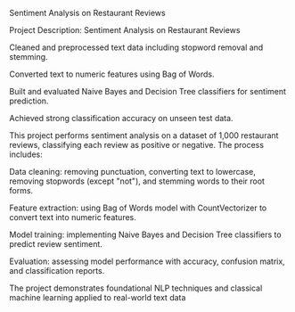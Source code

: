Sentiment Analysis on Restaurant Reviews

Project Description:
Sentiment Analysis on Restaurant Reviews

Cleaned and preprocessed text data including stopword removal and stemming.

Converted text to numeric features using Bag of Words.

Built and evaluated Naive Bayes and Decision Tree classifiers for sentiment prediction.

Achieved strong classification accuracy on unseen test data.

This project performs sentiment analysis on a dataset of 1,000 restaurant reviews, classifying each review as positive or negative. The process includes:

Data cleaning: removing punctuation, converting text to lowercase, removing stopwords (except "not"), and stemming words to their root forms.

Feature extraction: using Bag of Words model with CountVectorizer to convert text into numeric features.

Model training: implementing Naive Bayes and Decision Tree classifiers to predict review sentiment.

Evaluation: assessing model performance with accuracy, confusion matrix, and classification reports.

The project demonstrates foundational NLP techniques and classical machine learning applied to real-world text data

